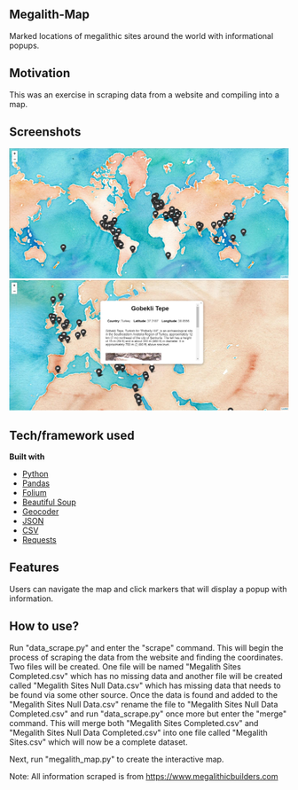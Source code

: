 ## Megalith-Map
Marked locations of megalithic sites around the world with informational popups. 

## Motivation
This was an exercise in scraping data from a website and compiling into a map.
 
## Screenshots
![screenshot](https://github.com/jgrovedev/Megalith-Map/blob/master/capture1.PNG)
![screenshot](https://github.com/jgrovedev/Megalith-Map/blob/master/capture2.PNG)

## Tech/framework used
<b>Built with</b>
- [Python](https://www.python.org/) 
- [Pandas](https://pandas.pydata.org/)
- [Folium](https://python-visualization.github.io/folium/)
- [Beautiful Soup](https://www.crummy.com/software/BeautifulSoup/bs4/doc/)
- [Geocoder](https://geocoder.readthedocs.io/)
- [JSON](https://docs.python.org/3/library/json.html)
- [CSV](https://docs.python.org/3/library/csv.html)
- [Requests](https://pypi.org/project/requests/2.7.0/)

## Features
Users can navigate the map and click markers that will display a popup with information.

## How to use?
Run "data_scrape.py" and enter the "scrape" command. This will begin the process of scraping the data from the website and finding the coordinates. Two files will be created. One file will be named "Megalith Sites Completed.csv" which has no missing data and another file will be created called "Megalith Sites Null Data.csv" which has missing data that needs to be found via some other source. Once the data is found and added to the "Megalith Sites Null Data.csv" rename the file to "Megalith Sites Null Data Completed.csv" and run "data_scrape.py" once more but enter the "merge" command. This will merge both "Megalith Sites Completed.csv" and "Megalith Sites Null Data Completed.csv" into one file called "Megalith Sites.csv" which will now be a complete dataset. 

Next, run "megalith_map.py" to create the interactive map.

Note: All information scraped is from https://www.megalithicbuilders.com
